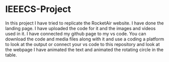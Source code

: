 # IEEECS-Project
In this project I have tried to replicate the RocketAir website. I have done the landing page. I have uploaded the code for it and the images and videos used in it. I have connected my github page to my vs code. You can download the code and media files along with it and use a coding a platform to look at the output or connect your vs code to this repository and look at the webpage
I have animated the text and animated the rotating circle in the table.
